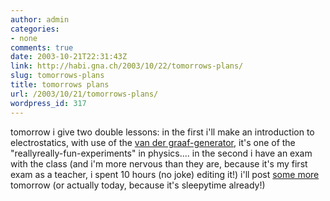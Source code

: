 ```yaml
---
author: admin
categories:
- none
comments: true
date: 2003-10-21T22:31:43Z
link: http://habi.gna.ch/2003/10/22/tomorrows-plans/
slug: tomorrows-plans
title: tomorrows plans
url: /2003/10/21/tomorrows-plans/
wordpress_id: 317
---
```


tomorrow i give two double lessons:
in the first i'll make an introduction to electrostatics, with use of the [ van der graaf-generator](http://www.amasci.com/emotor/vdg.html), it's one of the "reallyreally-fun-experiments" in physics....
in the second i have an exam with the class (and i'm more nervous than they are, because it's my first exam as a teacher, i spent 10 hours (no joke) editing it!) 
i'll post [some more](http://habi.gna.ch/blog/archives/000095.html) tomorrow (or actually today, because it's sleepytime already!)
